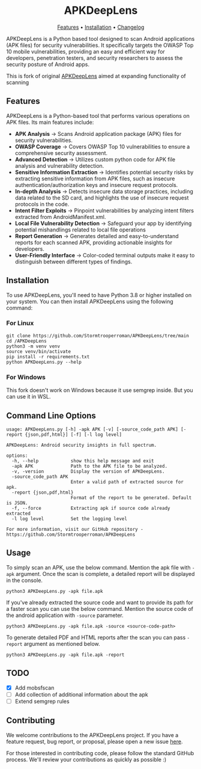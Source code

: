 # <div align="center">APKDeepLens</div>
<div align="center">
<a href="https://github.com/Stormtrooperroman/APKDeepLens/tree/master#features">Features</a> • 
<a href="https://github.com/Stormtrooperroman/APKDeepLens/tree/master#installation">Installation</a> • 
<a href="https://github.com/Stormtrooperroman/APKDeepLens/blob/master/CHANGELOG.md">Changelog</a>
</div>
<p>

APKDeepLens is a Python based tool designed to scan Android applications (APK files) for security vulnerabilities. It specifically targets the OWASP Top 10 mobile vulnerabilities, providing an easy and efficient way for developers, penetration testers, and security researchers to assess the security posture of Android apps.

This is fork of original [APKDeepLens](https://github.com/d78ui98/APKDeepLens/) aimed at expanding functionality of scanning 



## Features

APKDeepLens is a Python-based tool that performs various operations on APK files. Its main features include:

- **APK Analysis** -> Scans Android application package (APK) files for security vulnerabilities.
- **OWASP Coverage** -> Covers OWASP Top 10 vulnerabilities to ensure a comprehensive security assessment.
- **Advanced Detection** -> Utilizes custom python code for APK file analysis and vulnerability detection.
- **Sensitive Information Extraction** -> Identifies potential security risks by extracting sensitive information from APK files, such as insecure authentication/authorization keys and insecure request protocols.
- **In-depth Analysis** -> Detects insecure data storage practices, including data related to the SD card, and highlights the use of insecure request protocols in the code.
- **Intent Filter Exploits** -> Pinpoint vulnerabilities by analyzing intent filters extracted from AndroidManifest.xml.
- **Local File Vulnerability Detection** -> Safeguard your app by identifying potential mishandlings related to local file operations
- **Report Generation** -> Generates detailed and easy-to-understand reports for each scanned APK, providing actionable insights for developers.
- **User-Friendly Interface** -> Color-coded terminal outputs make it easy to distinguish between different types of findings.

## Installation

To use APKDeepLens, you'll need to have Python 3.8 or higher installed on your system. You can then install APKDeepLens using the following command:
### For Linux
```
git clone https://github.com/Stormtrooperroman/APKDeepLens/tree/main
cd /APKDeepLens
python3 -m venv venv
source venv/bin/activate
pip install -r requirements.txt
python APKDeepLens.py --help
```
### For Windows
This fork doesn't work on Windows because it use semgrep inside. But you can use it in WSL.

## Command Line Options
```     
usage: APKDeepLens.py [-h] -apk APK [-v] [-source_code_path APK] [-report {json,pdf,html}] [-f] [-l log level]

APKDeepLens: Android security insights in full spectrum. 

options:
  -h, --help            show this help message and exit
  -apk APK              Path to the APK file to be analyzed.
  -v, -version          Display the version of APKDeepLens.
  -source_code_path APK
                        Enter a valid path of extracted source for apk.
  -report {json,pdf,html}
                        Format of the report to be generated. Default is JSON.
  -f, --force           Extracting apk if source code already extracted
  -l log level          Set the logging level

For more information, visit our GitHub repository - https://github.com/Stormtrooperroman/APKDeepLens
```

## Usage

To simply scan an APK, use the below command. Mention the apk file with `-apk` argument. 
Once the scan is complete, a detailed report will be displayed in the console.

```
python3 APKDeepLens.py -apk file.apk
```

If you've already extracted the source code and want to provide its path for a faster scan you can use the below command.
Mention the source code of the android application with `-source` parameter.
 
```
python3 APKDeepLens.py -apk file.apk -source <source-code-path>
```
To generate detailed PDF and HTML reports after the scan you can pass `-report` argument as mentioned below.
```
python3 APKDeepLens.py -apk file.apk -report
```
## TODO
- [x] Add mobsfscan
- [ ] Add collection of additional information about the apk
- [ ] Extend semgrep rules

## Contributing

We welcome contributions to the APKDeepLens project. If you have a feature request, bug report, or proposal, please open a new issue [here](https://github.com/Stormtrooperroman/APKDeepLens/issues).

For those interested in contributing code, please follow the standard GitHub process.
We'll review your contributions as quickly as possible :)


